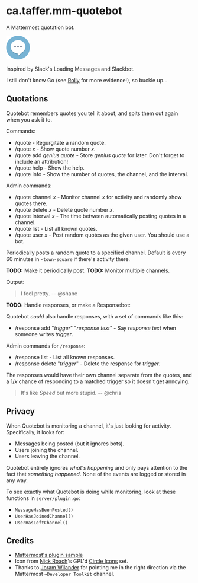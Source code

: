 # ca.taffer.mm-quotebot

A Mattermost quotation bot.

![Chat icon](if_chat_1055095.png)

Inspired by Slack's Loading Messages and Slackbot.

I still don't know Go (see [Rolly](https://github.com/Taffer/ca.taffer.mm-rolly)
for more evidence!), so buckle up...

## Quotations

Quotebot remembers quotes you tell it about, and spits them out again when you
ask it to.

Commands:

* /quote - Regurgitate a random quote.
* /quote *x* - Show quote number *x*.
* /quote add *genius quote* - Store *genius quote* for later. Don't forget to
  include an attribution!
* /quote help - Show the help.
* /quote info - Show the number of quotes, the channel, and the interval.

Admin commands:

* /quote channel *x* - Monitor channel *x* for activity and randomly
  show quotes there.
* /quote delete *x* - Delete quote number *x*.
* /quote interval *x* - The time between automatically posting quotes
  in a channel.
* /quote list - List all known quotes.
* /quote user *x* - Post random quotes as the given user. You should use a bot.

Periodically posts a random quote to a specified channel. Default is every 60
minutes in `~town-square` if there's activity there.

**TODO:** Make it periodically post.
**TODO:** Monitor multiple channels.

Output:

> I feel pretty. -- @shane

**TODO:** Handle responses, or make a Responsebot:

Quotebot _could_ also handle responses, with a set of commands like this:

* /response add "*trigger*" "*response text*" - Say *response text* when
  someone writes *trigger*.

Admin commands for `/response`:

* /response list - List all known responses.
* /response delete "*trigger*" - Delete the response for *trigger*.

The responses would have their own channel separate from the quotes, and a 1/*x*
chance of responding to a matched trigger so it doesn't get annoying.

> It's like _Speed_ but more stupid. -- @chris

## Privacy

When Quotebot is monitoring a channel, it's just looking for activity.
Specifically, it looks for:

* Messages being posted (but it ignores bots).
* Users joining the channel.
* Users leaving the channel.

Quotebot entirely ignores _what's happening_ and only pays attention to the
fact that _something happened_. None of the events are logged or stored in
any way.

To see exactly what Quotebot is doing while monitoring, look at these
functions in `server/plugin.go`:

* `MessageHasBeenPosted()`
* `UserHasJoinedChannel()`
* `UserHasLeftChannel()`

## Credits

* [Mattermost's plugin sample](https://github.com/mattermost/mattermost-plugin-sample)
* Icon from [Nick Roach](http://www.elegantthemes.com/)'s GPL'd
  [Circle Icons](https://www.iconfinder.com/iconsets/circle-icons-1) set.
* Thanks to [Joram Wilander](https://github.com/jwilander) for pointing me in
  the right direction via the Mattermost `~Developer Toolkit` channel.
